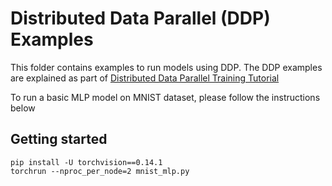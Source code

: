 # Distributed Data Parallel (DDP) Examples

This folder contains examples to run models using DDP. The DDP examples are explained as part of [Distributed Data Parallel Training Tutorial](https://awsdocs-neuron.readthedocs-hosted.com/en/ddp_tutorial/frameworks/torch/torch-neuronx/tutorials/training/distributed_data_parallel.html)

To run a basic MLP model on MNIST dataset, please follow the instructions below

## Getting started

```
pip install -U torchvision==0.14.1
torchrun --nproc_per_node=2 mnist_mlp.py
```